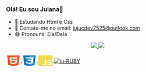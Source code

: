 ### Olá! Eu sou Juiana👋

- 🌱 Estudando Html e Css
- 👯 Contate-me no email: jujucdev2525@outlook.com
- 😄 Pronouns: Ela/Dela

<div align="center">
  <a href="https://github.com/jucdev2023">
  <img height="180em" src="https://github-readme-stats.vercel.app/api?username=jucdev2023&show_icons=true&theme=dracula&include_all_commits=true&count_private=true"/>
  <img height="180em" src="https://github-readme-stats.vercel.app/api/top-langs/?username=jucdev2023&layout=compact&langs_count=7&theme=dracula"/>
</div>

<div style="display: inline_block"><br>
 
  <img align="center" alt="ju-HTML" height="30" width="40" src="https://raw.githubusercontent.com/devicons/devicon/master/icons/html5/html5-original.svg">
  <img align="center" alt="ju-CSS" height="30" width="40" src="https://raw.githubusercontent.com/devicons/devicon/master/icons/css3/css3-original.svg">
    <img align="center" alt="ju-CSS" height="30" width="40" src="https://raw.githubusercontent.com/devicons/devicon/master/icons/javascript/javascript-plain.svg">
     <img align="center" alt="ju-RUBY" height="30" width="40" src="https://img.shields.io/badge/Ruby-CC342D?style=for-the-badge&logo=ruby&logoColor=white">
  
  
</div>
